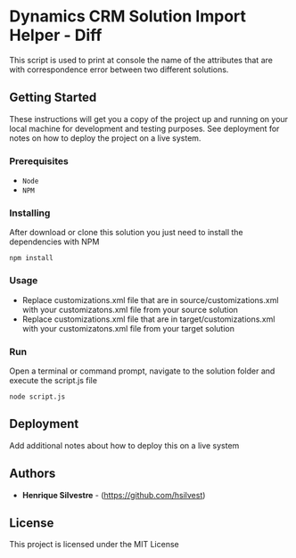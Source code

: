 # Dynamics CRM Solution Import Helper - Diff

This script is used to print at console the name of the attributes that are with correspondence error between two different solutions.

## Getting Started

These instructions will get you a copy of the project up and running on your local machine for development and testing purposes. See deployment for notes on how to deploy the project on a live system.

### Prerequisites

- `Node`
- `NPM` 

### Installing

After download or clone this solution you just need to install the dependencies with NPM

```
npm install
```

### Usage

- Replace customizations.xml file that are in source/customizations.xml with your customizatons.xml file from your source solution
- Replace customizations.xml file that are in target/customizations.xml with your customizatons.xml file from your target solution

### Run

Open a terminal or command prompt, navigate to the solution folder and execute the script.js file

```
node script.js
```

## Deployment

Add additional notes about how to deploy this on a live system

## Authors

* **Henrique Silvestre** - (https://github.com/hsilvest)

## License

This project is licensed under the MIT License

